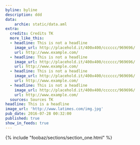 ```yaml
---
byline: byline
description: ddd
data:
    archie: static/data.aml
extra:
  credits: Credits TK
  more_like_this:
  - headline: This is not a headline
    image_url: http://placehold.it/400x400/cccccc/969696/
    url: http://www.example.com/
  - headline: This is not a headline
    image_url: http://placehold.it/400x400/cccccc/969696/
    url: http://www.example.com/
  - headline: This is not a headline
    image_url: http://placehold.it/400x400/cccccc/969696/
    url: http://www.example.com/
  - headline: This is not a headline
    image_url: http://placehold.it/400x400/cccccc/969696/
    url: http://www.example.com/
  sources: Sources TK
headline: This is a headline
image_url: 'http://www.latimes.com/img.jpg'
pub_date: 2016-07-28 00:32:00
published: true
show_in_feeds: true
---
```


<section id="section-one">
    {% include "foobaz/sections/section_one.html" %}
</section>
